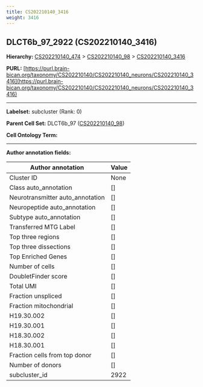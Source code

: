 ```yaml
---
title: CS202210140_3416
weight: 3416
---
```

## DLCT6b_97_2922 (CS202210140_3416)
<b>Hierarchy: </b>
[CS202210140_474](../CS202210140_474) >
[CS202210140_98](../CS202210140_98) >
[CS202210140_3416](../CS202210140_3416)

**PURL:** [https://purl.brain-bican.org/taxonomy/CS202210140/CS202210140_neurons/CS202210140_3416](https://purl.brain-bican.org/taxonomy/CS202210140/CS202210140_neurons/CS202210140_3416)

---


**Labelset:** subcluster (Rank: 0)

**Parent Cell Set:** DLCT6b_97 ([CS202210140_98](../CS202210140_98))



**Cell Ontology Term:** 

[MARKER GENES.]: #


---

[TRANSFERRED ANNOTATIONS.]: #


[AUTHOR ANNOTATION FIELDS.]: #


**Author annotation fields:**

| Author annotation | Value |
|-------------------|-------|
|Cluster ID|None|
|Class auto_annotation|[]|
|Neurotransmitter auto_annotation|[]|
|Neuropeptide auto_annotation|[]|
|Subtype auto_annotation|[]|
|Transferred MTG Label|[]|
|Top three regions|[]|
|Top three dissections|[]|
|Top Enriched Genes|[]|
|Number of cells|[]|
|DoubletFinder score|[]|
|Total UMI|[]|
|Fraction unspliced|[]|
|Fraction mitochondrial|[]|
|H19.30.002|[]|
|H19.30.001|[]|
|H18.30.002|[]|
|H18.30.001|[]|
|Fraction cells from top donor|[]|
|Number of donors|[]|
|subcluster_id|2922|
